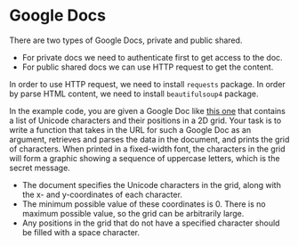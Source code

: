 # Google Docs

There are two types of Google Docs, private and public shared.
- For private docs we need to authenticate first to get access to the doc.
- For public shared docs we can use HTTP request to get the content.

In order to use HTTP request, we need to install `requests` package.
In order by parse HTML content, we need to install `beautifulsoup4` package.

In the example code, you are given a Google Doc like [this one](https://docs.google.com/document/d/e/2PACX-1vRMx5YQlZNa3ra8dYYxmv-QIQ3YJe8tbI3kqcuC7lQiZm-CSEznKfN_HYNSpoXcZIV3Y_O3YoUB1ecq/pub) that contains a list of Unicode characters and their positions in a 2D grid. Your task is to write a function that takes in the URL for such a Google Doc as an argument, retrieves and parses the data in the document, and prints the grid of characters. When printed in a fixed-width font, the characters in the grid will form a graphic showing a sequence of uppercase letters, which is the secret message.

- The document specifies the Unicode characters in the grid, along with the x- and y-coordinates of each character.
- The minimum possible value of these coordinates is 0. There is no maximum possible value, so the grid can be arbitrarily large.
- Any positions in the grid that do not have a specified character should be filled with a space character.